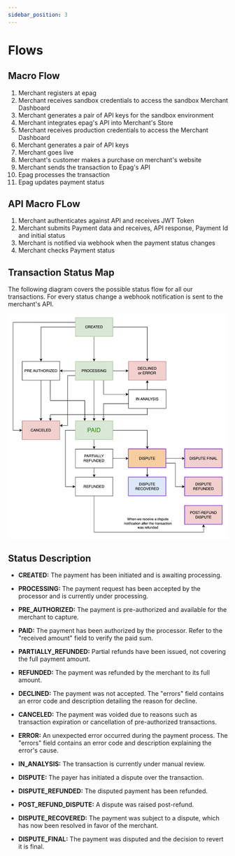 ```yaml
---
sidebar_position: 3
---
```


# Flows

## Macro Flow

1. Merchant registers at epag
2. Merchant receives sandbox credentials to access the sandbox Merchant Dashboard
3. Merchant generates a pair of API keys for the sandbox environment
4. Merchant integrates epag's API into Merchant's Store
5. Merchant receives production credentials to access the Merchant Dashboard
6. Merchant generates a pair of API keys
7. Merchant goes live
8. Merchant's customer makes a purchase on merchant's website
9. Merchant sends the transaction to Epag's API
10. Epag processes the transaction
11. Epag updates payment status

## API Macro FLow

1. Merchant authenticates against API and receives JWT Token
2. Merchant submits Payment data and receives, API response, Payment Id and initial status
3. Merchant is notified via webhook when the payment status changes
4. Merchant checks Payment status

## Transaction Status Map

The following diagram covers the possible status flow for all our transactions. For every status change a webhook notification is sent to the merchant's API.

![Transaction Status Map](./img/transaction-status-map.png)

## Status Description

- **CREATED:** The payment has been initiated and is awaiting processing.

- **PROCESSING:** The payment request has been accepted by the processor and is currently under processing.

- **PRE_AUTHORIZED:** The payment is pre-authorized and available for the merchant to capture.

- **PAID:** The payment has been authorized by the processor. Refer to the "received amount" field to verify the paid sum.

- **PARTIALLY_REFUNDED:** Partial refunds have been issued, not covering the full payment amount.

- **REFUNDED:** The payment was refunded by the merchant to its full amount.

- **DECLINED:** The payment was not accepted. The "errors" field contains an error code and description detailing the reason for decline.

- **CANCELED:** The payment was voided due to reasons such as transaction expiration or cancellation of pre-authorized transactions.

- **ERROR:** An unexpected error occurred during the payment process. The "errors" field contains an error code and description explaining the error's cause.

- **IN_ANALYSIS:** The transaction is currently under manual review.

- **DISPUTE:** The payer has initiated a dispute over the transaction.

- **DISPUTE_REFUNDED:** The disputed payment has been refunded.

- **POST_REFUND_DISPUTE:** A dispute was raised post-refund.

- **DISPUTE_RECOVERED:** The payment was subject to a dispute, which has now been resolved in favor of the merchant.

- **DISPUTE_FINAL:** The payment was disputed and the decision to revert it is final.